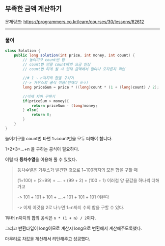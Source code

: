 ## 부족한 금액 계산하기

문제링크: https://programmers.co.kr/learn/courses/30/lessons/82612

---

### 풀이

```java
class Solution {
    public long solution(int price, int money, int count) {
        // 놀이기구 count번 탐
        // count번 만큼 count배의 요금 인상
        // count번 타게 될 시 현재 금액에서 얼마나 모자른지 리턴
        
        //# 1 ~ n까지의 합을 구하기
        //-> 가우스의 공식 이용(천재다 ㄹㅇ)
        long priceSum = price * ((long)count * (1 + (long)count) / 2);
        
        //이제 차이 구하기
        if(priceSum > money){
            return priceSum - (long)money;
        } else{
            return 0;
        }
    }
}
```



놀이기구를 count번 타면 1~count번을 모두 더해야 합니다.

1+2+3+...+n 을 구하는 공식이 필요하다.

이럴 때 **등차수열**을 이용해 풀 수 있었다.

> 등차수열은 가우스가 발견한 것으로 1~100까지의 모든 합을 구할 때 
>
> (1+100) + (2+99) + .... + (99 + 2) + (100 + 1) 이러첨 양 끝값을 하나씩 더해가고
>
> -> 101 + 101 + 101 + ....+ 101 + 101 + 101 이된다
>
> -> 이제 이것을 2로 나누면 1~n까지 수의 합을 구할 수 있다.

1부터 n까지의 합의 공식은 `n * (1 + n) / 2`이다.



그리고 반환타입이 long이므로 계산시 long으로 변환해서 계산해주도록했다.



마무리로 차값을 계산해서 리턴해주고 성공했다.